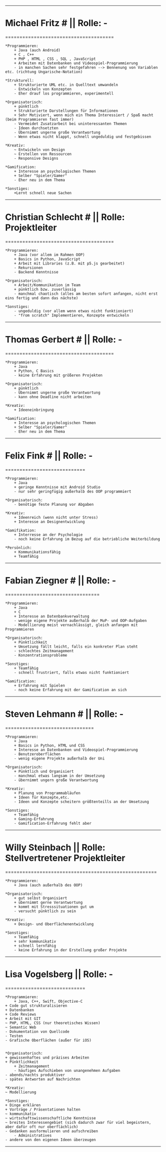 ﻿-----------------------------------------------------------------------
# Michael Fritz #	|| Rolle: -
======================================

	*Programmieren:
		+ Java (auch Android)
		+ C , C++
		+ PHP , HTML , CSS , SQL , JavaScript
		+ Arbeiten mit Datenbanken und Videospiel-Programmierung
		- in manchen Sachen sehr festgefahren --> Bennenung von Variablen etc. (richtung Ungarische-Notation)
	
	*Strukturell:
		+ Strukturierte UML etc. in Quelltext umwandeln  
		- Entwickeln von Konzepten
		- Eher drauf los programmieren, experimentell

	*Organisatorisch:
		+ pünktlich
		+ Strukturierte Darstellungen für Informationen
		+ Sehr Motiviert, wenn mich ein Thema Interessiert / Spaß macht (beim Programmieren fast immer)
		- Vermeidet Zusatzarbeit bei uninteressanten Themen
		- Ideen durchsetzten	 
		- Übernimmt ungerne große Verantwortung
		- Wenn etwas nicht klappt, schnell ungeduldig und festgebissen
		
	*Kreativ:
		~ Entwickeln von Design
		~ Erstellen von Ressourcen
		- Responsive Designs

	*Gamification:
		+ Interesse an psychologischen Themen
		+ Selber "Spieler/Gamer"
		- Eher neu in dem Thema
	
	*Sonstiges:
		+Lernt schnell neue Sachen
		
-------------------------------------------------------------------------
# Christian Schlecht #	|| Rolle: Projektleiter
======================================
		
	*Programmieren:
		+ Java (vor allem im Rahmen OOP)
		+ Basics in Python, JavaScript
		+ Arbeit mit Libraries (z.B. mit p5.js gearbeitet)
		- Rekursionen
		- Backend Kenntnisse
	
	*Organisatorisch:
		+ Arbeit/Kommunikation im Team
		+ pünktlich bzw. zuverlässig
		- manchmal chaotisch (alles am besten sofort anfangen, nicht erst eins fertig und dann das nächste)
	
	*Sonstiges:
		- ungeduldig (vor allem wenn etwas nicht funktioniert)
		- "from scratch" Implementieren, Konzepte entwickeln
		
-----------------------------------------------------------------------
#  Thomas Gerbert #	|| Rolle: -
======================================

	*Programmieren:
		+ Java
		+ Python, C Basics
		- keine Erfahrung mit größeren Projekten

	*Organisatorisch:
		+ pünktlich	 
		- Übernimmt ungerne große Verantwortung
		- kann ohne Deadline nicht arbeiten

	*Kreativ:
		+ Ideeneinbringung

	*Gamification:
		+ Interesse an psychologischen Themen
		+ Selber "Spieler/Gamer"
		- Eher neu in dem Thema
		
-----------------------------------------------------------------------
# Felix Fink # 	  || Rolle: -
============================

	*Programmieren:
		+ Java 
		+ geringe Kenntnisse mit Android Studio
		- nur sehr geringfügig außerhalb des OOP programmiert
	
	*Organisatorisch:
		- benötige feste Planung vor Abgaben

	*Kreativ:
		+ Ideenreich (wenn nicht unter Stress)
		+ Interesse an Designentwicklung

	*Gamifikation:
		+ Interresse an der Psychologie
		- noch keine Erfahrung im Bezug auf die betriebliche Weiterbildung

	*Persönlich:
		+ Kommunikationsfähig
		+ Teamfähig

-----------------------------------------------------------------------
# Fabian Ziegner #	|| Rolle: -
=================================	
	
	*Programmieren:
		+ Java
		+ C
		+ Interesse an Datenbankverwaltung
		- wenige eigene Projekte außerhalb der MuP- und OOP-Aufgaben
		- Modellierung meist vernachlässigt, gleich anfangen mit Programmieren
		
	*Organisatorisch:
		+ Pünktlichkeit
		+ Umsetzung fällt leicht, falls ein konkreter Plan steht
		- schlechtes Zeitmanagement
		- Konzentrationsprobleme
	
	*Sonstiges:
		+ Teamfähig
		- schnell frustriert, falls etwas nicht funktioniert
			
	*Gamification:
		+ Erfahrung mit Spielen
		- noch keine Erfahrung mit der Gamification an sich
		
-------------------------------------------------------------------------
#  Steven Lehmann # || Rolle: -
===============================			
			
	*Programmieren:
		+ Java
		+ Basics in Python, HTML und CSS
		+ Interesse an Datenbanken und Videospiel-Programmierung
		- Benutzeroberflächen
		- wenig eigene Projekte außerhalb der Uni
		
	*Organisatorisch:
		+ Pünktlich und Organisiert
		- manchmal etwas langsam in der Umsetzung
		- übernimmt ungern große Verantwortung
		
	*Kreativ:
		+ Planung von Programmabläufen
		+ Ideen für Konzepte,etc. 
		- Ideen und Konzepte scheitern größtenteills an der Umsetzung		

	*Sonstiges:
		+ Teamfähig
		+ Gaming-Erfahrung
		- Gamification-Erfahrung fehlt aber

-------------------------------------------------------------------------
# Willy Steinbach || Rolle: Stellvertretener Projektleiter 
=====================================================
            
    *Programmieren:
        + Java (auch außerhalb des OOP)
        
    *Organisatorisch:
        + gut selbst Organisiert
        + übernimmt gerne Verantwortung
    	+ kommt mit Stresssituationen gut um
    	- versucht pünktlich zu sein
    
    *Kreativ:
        + Design- und Oberflächenentwicklung
    
    *Sonstiges:
        + Teamfähig
        + sehr kommunikativ
        + schnell lernfähig
        - keine Erfahrung in der Erstellung großer Projekte

-------------------------------------------------------------------------
# Lisa Vogelsberg || Rolle: - 
============================
            
    *Programmieren:
        + Java, C++, Swift, Objective-C
	+ Code gut strukturalisieren
	+ Datenbanken
	+ Code Reviews
	+ Arbeit mit GIT
	~ PHP, HTML, CSS (nur theoretisches Wissen)
	~ Semantic Web
	- Dokumentation von Quellcode
	- Testen
	- Grafische Oberflächen (außer für iOS)
        
        
    *Organisatorisch:
	+ gewissenhaftes und präzises Arbeiten
	+ Pünktlichkeit
        + Zeitmanagement
        - häufiges Aufschieben von unangenehmen Aufgaben
	- abends/nachts produktiver
	- spätes Antworten auf Nachrichten
    
    *Kreativ:
	~ Modellierung
    
    *Sonstiges:
	+ Dinge erklären
	+ Vorträge / Präsentationen halten
	~ kommunikativ
	~ wirtschaftswissenschaftliche Kenntnisse
	~ breites Interessengebiet (sich dadurch zwar für viel begeistern, aber dafür oft nur oberflächlich)
	- Gedanken ausformulieren und aufschreiben
        - Administratives
	- andere von den eigenen Ideen überzeugen

-----------------------------------------------------------------------------------------------------------------